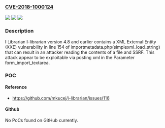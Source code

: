 ### [CVE-2018-1000124](https://cve.mitre.org/cgi-bin/cvename.cgi?name=CVE-2018-1000124)
![](https://img.shields.io/static/v1?label=Product&message=n%2Fa&color=blue)
![](https://img.shields.io/static/v1?label=Version&message=n%2Fa&color=blue)
![](https://img.shields.io/static/v1?label=Vulnerability&message=n%2Fa&color=brighgreen)

### Description

I Librarian I-librarian version 4.8 and earlier contains a XML External Entity (XXE) vulnerability in line 154 of importmetadata.php(simplexml_load_string) that can result in an attacker reading the contents of a file and SSRF. This attack appear to be exploitable via posting xml in the Parameter form_import_textarea.

### POC

#### Reference
- https://github.com/mkucej/i-librarian/issues/116

#### Github
No PoCs found on GitHub currently.

